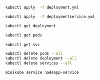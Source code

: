 ```bash
kubectl apply  -f deployment.yml
```
```bash
kubectl apply  -f deploymentservice.yml
```
```bash
kubectl get deployment
```
```bash
kubectl get pods
```
```bash
kubectl get svc
```
```bash
kubectl delete pods --all
kubectl delete deployment --all
kubectl delete services --all
```

```bash
minikube service nodeapp-service
```
